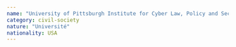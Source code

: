 ```yaml
---
name: "University of Pittsburgh Institute for Cyber Law, Policy and Security (Pitt Cyber)"
category: civil-society
nature: "Université"
nationality: USA
---
```

    